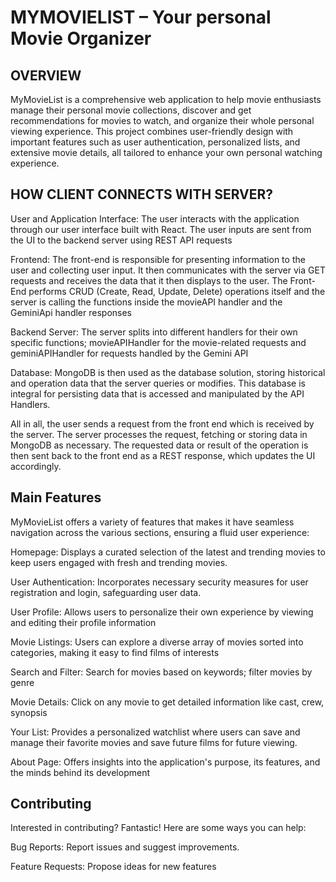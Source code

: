 # MYMOVIELIST – Your personal Movie Organizer 


## OVERVIEW  

MyMovieList is a comprehensive web application to help movie enthusiasts manage their personal movie collections, discover and get recommendations for movies to watch, and organize their whole personal viewing experience. This project combines user-friendly design with important features such as user authentication, personalized lists, and extensive movie details, all tailored to enhance your own personal watching experience.  


## HOW CLIENT CONNECTS WITH SERVER? 

User and Application Interface: The user interacts with the application through our user interface built with React. The user inputs are sent from the UI to the backend server using REST API requests 

Frontend: The front-end is responsible for presenting information to the user and collecting user input. It then communicates with the server via GET requests and receives the data that it then displays to the user. The Front-End performs CRUD (Create, Read, Update, Delete) operations itself and the server is calling the functions inside the movieAPI handler and the GeminiApi handler responses 

Backend Server: The server splits into different handlers for their own specific functions; movieAPIHandler for the movie-related requests and geminiAPIHandler for requests handled by the Gemini API

Database: MongoDB is then used as the database solution, storing historical and operation data that the server queries or modifies. This database is integral for persisting data that is accessed and manipulated by the API Handlers.  

All in all, the user sends a request from the front end which is received by the server. The server processes the request, fetching or storing data in MongoDB as necessary. The requested data or result of the operation is then sent back to the front end as a REST response, which updates the UI accordingly.  


## Main Features 

MyMovieList offers a variety of features that makes it have seamless navigation across the various sections, ensuring a fluid user experience:  

Homepage: Displays a curated selection of the latest and trending movies to keep users engaged with fresh and trending movies.  

User Authentication: Incorporates necessary security measures for user registration and login, safeguarding user data.  

User Profile: Allows users to personalize their own experience by viewing and editing their profile information  

Movie Listings: Users can explore a diverse array of movies sorted into categories, making it easy to find films of interests  

Search and Filter: Search for movies based on keywords; filter movies by genre 

Movie Details: Click on any movie to get detailed information like cast, crew, synopsis 

Your List: Provides a personalized watchlist where users can save and manage their favorite movies and save future films for future viewing.  

About Page: Offers insights into the application's purpose, its features, and the minds behind its development  

## Contributing 

Interested in contributing? Fantastic! Here are some ways you can help:  

Bug Reports: Report issues and suggest improvements.  

Feature Requests: Propose ideas for new features 

	 

 
